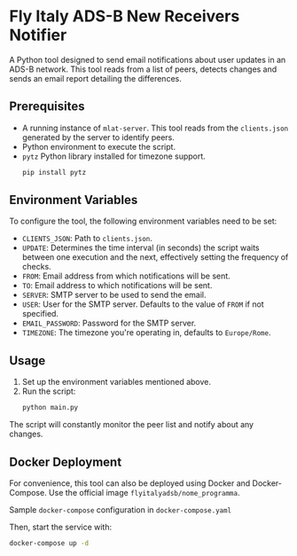 # Fly Italy ADS-B New Receivers Notifier

A Python tool designed to send email notifications about user updates in an ADS-B network. This tool reads from a list of peers, detects changes and sends an email report detailing the differences.

## Prerequisites

- A running instance of `mlat-server`. This tool reads from the `clients.json` generated by the server to identify peers.
- Python environment to execute the script.
- `pytz` Python library installed for timezone support. 
    ```bash
    pip install pytz
    ```

## Environment Variables

To configure the tool, the following environment variables need to be set:

- `CLIENTS_JSON`: Path to `clients.json`.
- `UPDATE`: Determines the time interval (in seconds) the script waits between one execution and the next, effectively setting the frequency of checks.
- `FROM`: Email address from which notifications will be sent.
- `TO`: Email address to which notifications will be sent.
- `SERVER`: SMTP server to be used to send the email.
- `USER`: User for the SMTP server. Defaults to the value of `FROM` if not specified.
- `EMAIL_PASSWORD`: Password for the SMTP server.
- `TIMEZONE`: The timezone you're operating in, defaults to `Europe/Rome`.

## Usage

1. Set up the environment variables mentioned above.
2. Run the script:
    ```bash
    python main.py
    ```

The script will constantly monitor the peer list and notify about any changes.

## Docker Deployment

For convenience, this tool can also be deployed using Docker and Docker-Compose. Use the official image `flyitalyadsb/nome_programma`.

Sample `docker-compose` configuration in `docker-compose.yaml`

Then, start the service with:
```bash
docker-compose up -d
```